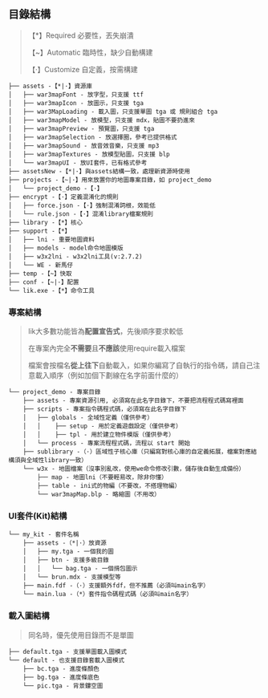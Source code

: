 ## 目錄結構

> 【*】Required 必要性，丟失崩潰
>
> 【~】Automatic 臨時性，缺少自動構建
>
> 【·】Customize 自定義，按需構建

```
├── assets -【*|·】資源庫
│   ├── war3mapFont - 放字型，只支援 ttf
│   ├── war3mapIcon - 放圖示，只支援 tga
│   ├── war3MapLoading - 載入圖，只支援單圖 tga 或 規則組合 tga
│   ├── war3mapModel - 放模型，只支援 mdx，貼圖不要扔進來
│   ├── war3mapPreview - 預覽圖，只支援 tga
│   ├── war3mapSelection - 放選擇圈，參考已提供格式
│   ├── war3mapSound - 放音效音樂，只支援 mp3
│   ├── war3mapTextures - 放模型貼圖，只支援 blp
│   └── war3mapUI - 放UI套件，已有格式參考
├── assetsNew -【*|·】與assets結構一致，處理新資源時使用
├── projects -【~|·】用來放置你的地圖專案目錄，如 project_demo
│   └── project_demo -【·】
├── encrypt -【·】定義混淆化的規則
│   ├── force.json -【·】強制混淆詞根，效能低
│   └── rule.json -【·】混淆library檔案規則
├── library -【*】核心
├── support -【*】
│   ├── lni - 重要地圖資料
│   ├── models - model命令地圖模版
│   ├── w3x2lni - w3x2lni工具(v:2.7.2)
│   └── WE - 新馬仔
├── temp -【~】快取
├── conf -【~|·】配置
└── lik.exe -【*】命令工具
```

### 專案結構

> lik大多數功能皆為**配置宣告式**，先後順序要求較低
>
> 在專案內完全**不需要**且**不應該**使用require載入檔案
>
> 檔案會按檔名**從上往下**自動載入，如果你編寫了自執行的指令碼，請自己注意載入順序（例如加個下劃線在名字前面什麼的）

```
└── project_demo - 專案目錄
    ├── assets - 專案資源引用, 必須寫在此名字目錄下，不要把流程程式碼寫裡面
    ├── scripts - 專案指令碼程式碼，必須寫在此名字目錄下
    │   ├── globals - 全域性定義（僅供參考）
    │   │    ├── setup - 用於定義遊戲設定（僅供參考）
    │   │    ├── tpl - 用於建立物件模版（僅供參考）
    │   └── process - 專案流程程式碼，流程以 start 開始
    ├── sublibrary -（·）區域性子核心庫（只編寫對核心庫的自定義拓展，檔案對應結構須與全域性library一致）
    └── w3x - 地圖檔案（沒事別亂改，使用we命令修改引數，儲存後自動生成備份）
        ├── map - 地圖lni（不要輕易改，除非你懂）
        ├── table - ini式的物編（不要改，不搭理物編）
        └── war3mapMap.blp - 略縮圖（不用改）
```

### UI套件(Kit)結構

```
└── my_kit - 套件名稱
    ├── assets -（*|·）放資源
    │   ├── my.tga - 一個我的圖
    │   ├── btn - 支援多級目錄
    │   │   └── bag.tga - 一個揹包圖示
    │   └── brun.mdx - 支援模型等
    ├── main.fdf -（·）支援額外fdf，但不推薦（必須叫main名字）
    └── main.lua -（*）套件指令碼程式碼（必須叫main名字）
```

### 載入圖結構

> 同名時，優先使用目錄而不是單圖

```
├── default.tga - 支援單圖載入圖模式
└── default - 也支援目錄套載入圖模式
    ├── bc.tga - 進度條顏色
    ├── bg.tga - 進度條底色
    └── pic.tga - 背景鏤空圖
```

